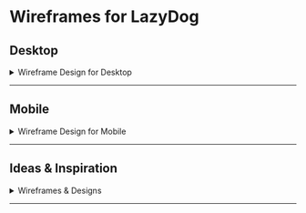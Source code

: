 # Wireframes for LazyDog

## Desktop

<details>
<Summary>Wireframe Design for Desktop</summary>
<br>

### Home Page

![Home Page](./wireframe-img/home-page.png)

#### Sign Up & Sign In

![SignUp & SignIn Page](./wireframe-img/auth-page.png)

#### Resource Page

![Resource Page](./wireframe-img/resource-page.png)

#### Resource Detail Page

![Resource Detail Page](./wireframe-img/resource-detail-page.png)

#### Contribution Page

![Contribution Page](./wireframe-img/contribution-page.png)

#### User Dashboard

![User Dashboard](./wireframe-img/user-dashboard.png)

#### About Page

![About Page](./wireframe-img/about-page.png)

#### About Detail Page

![About Detail Page](#)

#### Error Page

![Error Page](./wireframe-img/error-page.png)

</details>

---

## Mobile

<details>
<Summary>Wireframe Design for Mobile</summary>
</details>

---

## Ideas & Inspiration

<details>
<Summary>Wireframes & Designs</summary>
<br>

### Inspiration for Carousel Sections on the Home Page

<br>

![Hero Section](./wireframe-img/video-hero.png)

![Hero Section](./wireframe-img/bestContribution-hero.png)

![Hero Section](./wireframe-img/top5AndComments-hero.png)

#### Inspiration for Navbar Section

![Navbar Section](./wireframe-img/Hero-Nav.png)
</details>

---
